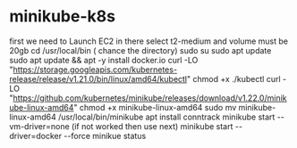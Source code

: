 # minikube-k8s

first we need to Launch EC2 in there select t2-medium and volume must be 20gb
cd /usr/local/bin ( chance the directory)
sudo su
sudo apt update
sudo apt update && apt -y install docker.io
curl -LO "https://storage.googleapis.com/kubernetes-release/release/v1.21.0/bin/linux/amd64/kubectl"
chmod +x ./kubectl
curl -LO "https://github.com/kubernetes/minikube/releases/download/v1.22.0/minikube-linux-amd64"
chmod +x minikube-linux-amd64
sudo mv minikube-linux-amd64 /usr/local/bin/minikube
apt install conntrack
minikube start --vm-driver=none (if not worked then use next)
minikube start --driver=docker --force
minikue status
